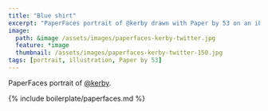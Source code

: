 ```yaml
---
title: "Blue shirt"
excerpt: "PaperFaces portrait of @kerby drawn with Paper by 53 on an iPad."
image: 
  path: &image /assets/images/paperfaces-kerby-twitter.jpg 
  feature: *image
  thumbnail: /assets/images/paperfaces-kerby-twitter-150.jpg
tags: [portrait, illustration, Paper by 53]
---
```


PaperFaces portrait of [@kerby](https://twitter.com/kerby).

{% include boilerplate/paperfaces.md %}
